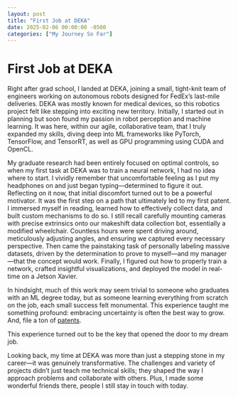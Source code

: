 ```yaml
---
layout: post
title: "First Job at DEKA"
date: 2025-02-06 00:00:00 -0500
categories: ["My Journey So Far"]
---
```


# First Job at DEKA

Right after grad school, I landed at DEKA, joining a small, tight-knit team of engineers working on autonomous robots designed for FedEx’s last-mile deliveries. DEKA was mostly known for medical devices, so this robotics project felt like stepping into exciting new territory. Initially, I started out in planning but soon found my passion in robot perception and machine learning. It was here, within our agile, collaborative team, that I truly expanded my skills, diving deep into ML frameworks like PyTorch, TensorFlow, and TensorRT, as well as GPU programming using CUDA and OpenCL.

My graduate research had been entirely focused on optimal controls, so when my first task at DEKA was to train a neural network, I had no idea where to start. I vividly remember that uncomfortable feeling as I put my headphones on and just began typing—determined to figure it out. Reflecting on it now, that initial discomfort turned out to be a powerful motivator. It was the first step on a path that ultimately led to my first patent. I immersed myself in reading, learned how to effectively collect data, and built custom mechanisms to do so. I still recall carefully mounting cameras with precise extrinsics onto our makeshift data collection bot, essentially a modified wheelchair. Countless hours were spent driving around, meticulously adjusting angles, and ensuring we captured every necessary perspective. Then came the painstaking task of personally labeling massive datasets, driven by the determination to prove to myself—and my manager—that the concept would work. Finally, I figured out how to properly train a network, crafted insightful visualizations, and deployed the model in real-time on a Jetson Xavier.

In hindsight, much of this work may seem trivial to someone who graduates with an ML degree today, but as someone learning everything from scratch on the job, each small success felt monumental. This experience taught me something profound: embracing uncertainty is often the best way to grow. And, file a ton of [patents](https://patents.justia.com/inventor/arunabh-mishra).

This experience turned out to be the key that opened the door to my dream job.

Looking back, my time at DEKA was more than just a stepping stone in my career—it was genuinely transformative. The challenges and variety of projects didn’t just teach me technical skills; they shaped the way I approach problems and collaborate with others. Plus, I made some wonderful friends there, people I still stay in touch with today.
